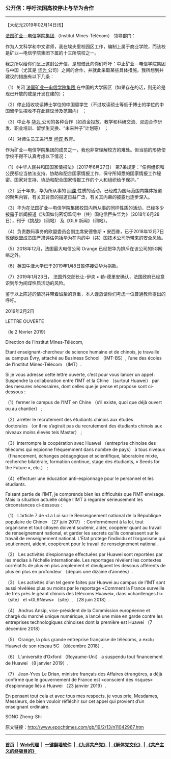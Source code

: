 ### 公开信：呼吁法国高校停止与华为合作
------------------------

<p>
 【大纪元2019年02月14日讯】
</p>
<p>
 <a href="http://www.epochtimes.com/gb/tag/%E6%B3%95%E5%9B%BD%E7%9F%BF%E4%B8%9A-%E7%94%B5%E4%BF%A1%E5%AD%A6%E9%99%A2%E9%9B%86%E5%9B%A2.html">
  法国矿业—电信学院集团
 </a>
 （Institut Mines-Télécom） 领导部门：
</p>
<p>
 作为人文科学和中文讲师，我在埃夫里校园区工作，编制上属于商业学院，而该校是矿业—电信学院集团下属的十三所院校之一。
</p>
<p>
 我之所以给你们呈上这封公开信，是想借此向你们呼吁：中止矿业—电信学院集团与中国（尤其是
 <a href="http://www.epochtimes.com/gb/tag/%E5%8D%8E%E4%B8%BA.html">
  华为
 </a>
 公司）之间的合作，并就此采取某些具体措施。我所想到并建议的措施有以下几条：
</p>
<p>
 （1）关闭
 <a href="http://www.epochtimes.com/gb/tag/%E6%B3%95%E5%9B%BD%E7%9F%BF%E4%B8%9A-%E7%94%B5%E4%BF%A1%E5%AD%A6%E9%99%A2%E9%9B%86%E5%9B%A2.html">
  法国矿业—电信学院集团
 </a>
 在中国的大学园区（如果存在的话，则无论是现已开放的或是开发在建的）；
</p>
<p>
 （2）停止招收攻读博士学位的中国留学生（不过攻读硕士等低于博士的学位的中国留学生招收不在此建议涉及范围内） ；
</p>
<p>
 （3）中止与
 <a href="http://www.epochtimes.com/gb/tag/%E5%8D%8E%E4%B8%BA.html">
  华为
 </a>
 公司的各种合作（如资金投放、教学和科研交流、双边合作研发、职业培训、留学生交换、“未来种子”计划等） ；
</p>
<p>
 （4）对师生员工进行反
 <a href="http://www.epochtimes.com/gb/tag/%E9%97%B4%E8%B0%8D.html">
  间谍
 </a>
 教育。
</p>
<p>
 作为矿业—电信学院集团的成员之一，我也非常理解校方的难处。但当前的形势使学校不得不认真考虑以下情况：
</p>
<p>
 （1）《中华人民共和国国家情报法》（2017年6月27日） 第7条规定：“任何组织和公民都应当依法支持、协助和配合国家情报工作，保守所知悉的国家情报工作秘密。国家对支持、协助和配合国家情报工作的个人和组织给予保护。”
</p>
<p>
 （2）近十年来，华为所从事的
 <a href="http://www.epochtimes.com/gb/tag/%E9%97%B4%E8%B0%8D.html">
  间谍
 </a>
 性质的活动，已经成为国际范围内媒体报道的聚焦内容，有关其背景的报道日益广泛，有关其内幕的披露也逐步深入。
</p>
<p>
 （3）华为在法国矿业—电信学院集团校园内所从事的同样性质的活动，已经多少披露于新闻报道《法国如何密切监伺中（共）国电信巨头华为》（2018年6月28日），刊于《挑战》（网站） 及《GL9 新闻》（网站）。
</p>
<p>
 （4）负责数码事务的欧盟委员会副主席安德鲁斯 • 安西普，已于2018年12月7日敦促欧盟成员国严肃评估包括华为在内的中（共）国技术公司所带来的安全风险。
</p>
<p>
 （5）2018年12月，法国最大电信公司 Orange 已经把华为排斥在该公司的5G网络之外。
</p>
<p>
 （6）英国牛津大学已于2019年1月8日暂停接受华为捐款。
</p>
<p>
 （7）2019年1月23日， 法国外交部长让-伊夫 • 勒-德里安确认，法国政府已经意识到华为间谍性质活动的风险。
</p>
<p>
 鉴于以上陈述的情况并带着诚挚的尊重，本人谨恳请你们考虑一位普通教师提出的呼吁。
</p>
<p>
 2019年2月2日
</p>
<p>
</p>
<p>
 LETTRE OUVERTE
</p>
<p>
 （le 2 février 2019）
</p>
<p>
 Direction de l’Institut Mines-Télécom,
</p>
<p>
 Étant enseignant-chercheur de science humaine et de chinois, je travaille au campus Évry, attaché au Business School （IMT-BS）, l’une des écoles de l’Institut Mines-Télécom （IMT）.
</p>
<p>
 Si je vous adresse cette lettre ouverte, c’est pour vous lancer un appel : Suspendre la collaboration entre l’IMT et la Chine （surtout Huawei） par des mesures nécessaires, dont celles que je pense et propose sont ci-dessous :
</p>
<p>
 （1）fermer le campus de l’IMT en Chine （s’il existe, quoi que déjà ouvert ou au chantier） ;
</p>
<p>
 （2）arrêter le recrutement des étudiants chinois aux études doctorales （or il ne s’agirait pas du recrutement des étudiants chinois aux niveaux moins élevés tels Master） ;
</p>
<p>
 （3）interrompre la coopération avec Huawei （entreprise chinoise des télécoms qui espionne fréquemment dans nombre de pays） à tous niveaux （financement, échanges pédagogique et scientifique, laboratoire mixte, recherche bilatérale, formation continue, stage des étudiants, « Seeds for the Future », etc.） ;
</p>
<p>
 （4）effectuer une éducation anti-espionnage pour le personnel et les étudiants.
</p>
<p>
 Faisant partie de l’IMT, je comprends bien les difficultés que l’IMT envisage. Mais la situation actuelle oblige l’IMT à regarder sérieusement les circonstances ci-dessous :
</p>
<p>
 （1） L’article 7 de «La Loi sur le Renseignement national de la République populaire de Chine» （27 juin 2017） : Conformément à la loi, tout organisme et tout citoyen doivent soutenir, aider, coopérer quant au travail de renseignement national, et garder les secrets qu’ils connaissent sur le travail de renseignement national. L’État protège l’individu et l’organisme qui soutiennent, aident, coopèrent pour le travail de renseignement national.
</p>
<p>
 （2） Les activités d’espionnage effectuées par Huawei sont reportées par les médias à l’échelle internationale. Les reportages révèlent les contextes corrélatifs de plus en plus amplement et divulguent les dessous afférents de plus en plus en profondeur （depuis une dizaine d’années）.
</p>
<p>
 （3） Les activités d’un tel genre faites par Huawei au campus de l’IMT sont aussi révélées plus ou moins par le reportage «Comment la France surveille de très près le géant chinois des télécoms Huawei», dans «chanllenges.fr» （site） et «GL9News» （site）, （28 juin 2018）.
</p>
<p>
 （4） Andrus Ansip, vice-président de la Commission européenne et chargé du marché unique numérique, a lancé une mise en garde contre les entreprises technologiques chinoises dont la première est Huawei （7 décembre 2018）.
</p>
<p>
 （5） Orange, la plus grande entreprise française de télécoms, a exclu Huawei de son réseau 5G （décembre 2018）.
</p>
<p>
 （6） L’université d’Oxford （Royaume-Uni） a suspendu tout financement de Huawei （8 janvier 2019）.
</p>
<p>
 （7） Jean-Yves Le Drian, ministre français des Affaires étrangères, a déjà confirmé que le gouvernement de France est «conscient des risques» d’espionnage liés à Huawei （23 janvier 2019）.
</p>
<p>
 En pensant tout cela et avec tous mes respects, je vous prie, Mesdames, Messieurs, de bien vouloir réfléchir sur cet appel qui provient d’un enseignant ordinaire.
</p>
<p>
 SONG Zheng-Shi
</p>

原文链接：http://www.epochtimes.com/gb/19/2/13/n11042967.htm


------------------------
#### [首页](https://github.com/gfw-breaker/banned-news/blob/master/README.md) &nbsp;|&nbsp; [Web代理](https://github.com/labour-camp/helloworld) &nbsp;|&nbsp; [一键翻墙软件](https://github.com/gfw-breaker/nogfw/blob/master/README.md) &nbsp;| [《九评共产党》](https://github.com/gfw-breaker/9ping.md/blob/master/README.md#九评之一评共产党是什么) | [《解体党文化》](https://github.com/gfw-breaker/jtdwh.md/blob/master/README.md) | [《共产主义的终极目的》](https://github.com/gfw-breaker/gczydzjmd.md/blob/master/README.md)


